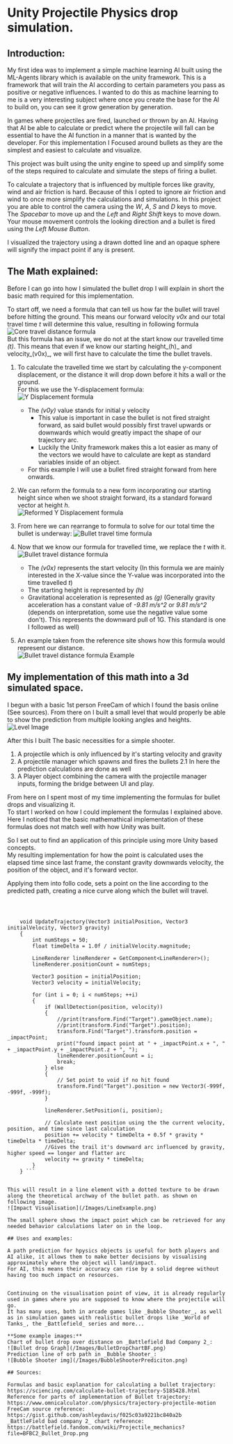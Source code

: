 # Unity Projectile Physics drop simulation.

## Introduction:
  
My first idea was to implement a simple machine learning AI built using the ML-Agents library which is available on the unity framework. This is a framework that will train the AI according to certain parameters you pass as positive or negative influences.
I wanted to do this as machine learning to me is a very interesting subject where once you create the base for the AI to build on, you can see it grow generation by generation.



In games where projectiles are fired, launched or thrown by an AI. Having that AI be able to calculate or predict where the projectile will fall can be essential to have the AI function in a manner that is wanted by the developer.
For this implementation I Focused around bullets as they are the simplest and easiest to calculate and visualize.

This project was built using the unity engine to speed up and simplify some of the steps required to calculate and simulate the steps of firing a bullet.

To calculate a trajectory that is influenced by multiple forces like gravity, wind and air friction is hard. Because of this I opted to ignore air friction and wind to once more simplify the calculations and simulations.
In this project you are able to control the camera using the _W_, _A_, _S_ and _D_ keys to move. The _Spacebar_ to move up and the _Left_ and _Right_ _Shift_ keys to move down.
Your mouse movement controls the looking direction and a bullet is fired using the _Left Mouse Button_.

I visualized the trajectory using a drawn dotted line and an opaque sphere will signify the impact point if any is present.

## The Math explained:
  
Before I can go into how I simulated the bullet drop I will explain in short the basic math required for this implementation.
  
To start off, we need a formula that can tell us how far the bullet will travel before hitting the ground.   This means our forward velocity _v0x_ and our total travel time _t_ will determine this value, resulting in following formula  
![Core travel distance formula](/Images/BasicTravelDistance.png)  
But this formula has an issue, we do not at the start know our travelled time _(t)_. This means that even if we know our starting height_(h)_ and velocity_(v0x)_, we will first have to calculate the time the bullet travels.

1. To calculate the travelled time we start by calculating the y-component displacement, or the distance it will drop down before it hits a wall or the ground.  
For this we use the Y-displacement formula:  
![Y Displacement formula](/Images/yDisplacement.png)  
	* The _(v0y)_ value stands for initial y velocity
		* This value is important in case the bullet is not fired straight forward,   as said bullet would possibly first travel upwards or downwards which would greatly impact the shape of our trajectory arc. 
		* Luckily the Unity framework makes this a lot easier as many of the vectors we would have to calculate are kept as standard variables inside of an object.
	* For this example I will use a bullet fired straight forward from here onwards.

2. We can reform the formula to a new form incorporating our starting height since when we shoot straight forward, its a standard forward vector at height _h_.  
![Reformed Y Displacement formula](/Images/NewYDisplacement.png)  

3. From here we can rearrange to formula to solve for our total time the bullet is underway:
![Bullet travel time formula](/Images/TimeTravelled.png)  

4. Now that we know our formula for travelled time, we replace the _t_ with it.  
![Bullet travel distance formula](/Images/BulletTravelDistance.png)  
	* The _(v0x)_ represents the start velocity (In this formula we are mainly interested in the X-value since the Y-value was incorporated into the time travelled _t_)
	* The starting height is represented by _(h)_
	* Gravitational acceleration is represented as _(g)_ (Generally gravity acceleration has a constant value of _-9.81 m/s^2_ or _9.81 m/s^2_ (depends on interpretation, some use the negative value some don't). This represents the downward pull of 1G. This standard is one I followed as well)

5. An example taken from the reference site shows how this formula would represent our distance.  
![Bullet travel distance formula Example](/Images/Example.png)  


## My implementation of this math into a 3d simulated space.
  
I begun with a basic 1st person FreeCam of which I found the basis online (See sources). From there on I built a small level that would properly be able to show the prediction from multiple looking angles and heights.  
![Level Image](/Images/Level.png)  

After this I built The basic necessities for a simple shooter.  
1. A projectile which is only influenced by it's starting velocity and gravity
2. A projectile manager which spawns and fires the bullets
	2.1 In here the prediction calculations are done as well
3. A Player object combining the camera with the projectile manager inputs, forming the bridge between UI and play.
  
From here on I spent most of my time implementing the formulas for bullet drops and visualizing it.  
To start I worked on how I could implement the formulas I explained above. Here I noticed that the basic mathemathical implementation of these formulas does not match well with how Unity was built.
   
   
So I set out to find an application of this principle using more Unity based concepts.  
My resulting implementation for how the point is calculated uses the elapsed time since last frame, the constant gravity downwards velocity, the position of the object, and it's forward vector.
  
  
Applying them into follo code, sets a point on the line according to the predicted path, creating a nice curve along which the bullet will travel.  
``` 
	
	
	
	void UpdateTrajectory(Vector3 initialPosition, Vector3 initialVelocity, Vector3 gravity)
	{
		int numSteps = 50;
		float timeDelta = 1.0f / initialVelocity.magnitude;

		LineRenderer lineRenderer = GetComponent<LineRenderer>();
		lineRenderer.positionCount = numSteps;

		Vector3 position = initialPosition;
		Vector3 velocity = initialVelocity;

		for (int i = 0; i < numSteps; ++i)
		{
			if (WallDetection(position, velocity))
			{
				//print(transform.Find("Target").gameObject.name);
				//print(transform.Find("Target").position);
				transform.Find("Target").transform.position = _impactPoint;
				print("found impact point at " + _impactPoint.x + ", " + _impactPoint.y + _impactPoint.z + ", ");
				lineRenderer.positionCount = i;
				break;
			} else
			{
				// Set point to void if no hit found
				transform.Find("Target").position = new Vector3(-999f, -999f, -999f);
			}

			lineRenderer.SetPosition(i, position);

			// Calculate next position using the the current velocity, position, and time since last calculation
			position += velocity * timeDelta + 0.5f * gravity * timeDelta * timeDelta; 
			//Gives the trail it's downward arc influenced by gravity, higher speed == longer and flatter arc
			velocity += gravity * timeDelta; 
		}
	} ```

  
This will result in a line element with a dotted texture to be drawn along the theoretical archway of the bullet path. as shown on following image.  
![Impact Visualisation](/Images/LineExample.png)  

The small sphere shows the impact point which can be retrieved for any needed behavior calculations later on in the loop.

## Uses and examples:  

A path prediction for hpysics objects is useful for both players and AI alike, it allows them to make better decisions by visualising approximately where the object will land/impact.  
For AI, this means their accuracy can rise by a solid degree without having too much impact on resources.
  
  
Continuing on the visualisation point of view, it is already regularly used in games where you are supposed to know where the projectile will go.  
It has many uses, both in arcade games like _Bubble Shooter_, as well as in simulation games with realistic bullet drops like _World of Tanks_, the _Battlefield_ series and more...
  
**Some example images:**  
Chart of bullet drop over distance on _Battlefield Bad Company 2_:  
![Bullet drop Graph](/Images/BulletDropChartBF.png)    
Prediction line of orb path in _Bubble Shooter_:  
![Bubble Shooter img](/Images/BubbleShooterPrediciton.png)    

## Sources:
  
Formulas and basic explanation for calculating a bullet trajectory: https://sciencing.com/calculate-bullet-trajectory-5185428.html  
Reference for parts of implementation of Bullet trajectory: https://www.omnicalculator.com/physics/trajectory-projectile-motion  
FreeCam source reference: https://gist.github.com/ashleydavis/f025c03a9221bc840a2b  
_BattleField bad company 2_ chart reference: https://battlefield.fandom.com/wiki/Projectile_mechanics?file=BFBC2_Bullet_Drop.png